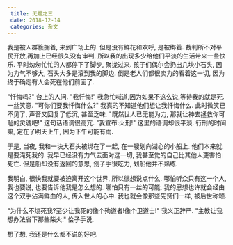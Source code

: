 ```yaml
---
 title: 无题之三
 date: 2018-12-14
 categories: 杂文
---
```


我是被人群簇拥着, 来到广场上的. 但是没有鲜花和欢呼, 是被绑着.
裁判所不对平民开放,再加上已经很久没有审判,
所以我的出现多少给他们平淡的生活带来一些快乐.
平时匆匆忙忙的人都停下了脚步, 聚拢过来.
孩子们偶尔会扔出几块小石头, 因为力气不够大, 石头大多是滚到我的脚边.
倒是老人们都很卖力的看着这一切, 因为终于确定有人会死在他们前面了.

"忏悔吗?" 台上的人问.
"我忏悔!" 我急忙喊道,因为如果不这么说,等待我的就是死.
一丝笑意.
"可你们要我忏悔什么?" 我真的不知道他们想让我忏悔什么.
此时微笑已不见了, 声音又回复了低沉, 甚至乏味.
"既然世人已无能为力, 那就让神去拯救你可耻的灵魂吧!" 这句话语调很高亢.
"我宣布:火刑!" 这里的语调却很平淡.
行刑的时间嘛, 定在了明天上午, 因为下午可能有雨.

于是, 当夜, 我和一块大石头被绑在了一起, 在一艘划向湖心的小船上.
他们本来就是要淹死我的.
我早已经没有力气去面对这一切, 我甚至觉的自己比其他人更害怕死亡.
但是船却没有返回的意思, 刽子手很吃力, 划船他并不熟练.

我明白, 很快我就要被迫离开这个世界, 所以很想说点什么.
哪怕听众只有这一个人, 我也要说, 也要告诉他我是怎么想的.
哪怕只有一丝的可能, 我的思想也许就会经由这个双手沾满鲜血的人, 传入世人的心中. 我也就会像那些先贤们一样, 被后世称颂.

"为什么不烧死我?至少让我死的像个殉道者!像个卫道士!" 我义正辞严.
"主教让我想办法省下那些柴火." 侩子手说.

想了想, 我还是什么都不说的好吧.
